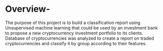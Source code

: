 # Overview-

The purpose of this project is to build a classification report using Unsupervised machine learning that could be used by an investment bank to propose a new cryptocurrency investment portfolio to its clients.
Database of cryptocurrencies was analyzed to create a report on traded cryptocurrencies and classify it by group according to their features.

